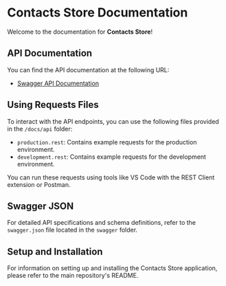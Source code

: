 # Contacts Store Documentation

Welcome to the documentation for **Contacts Store**!

## API Documentation

You can find the API documentation at the following URL:
- [Swagger API Documentation](https://contacts-store.onrender.com/api-docs)

## Using Requests Files

To interact with the API endpoints, you can use the following files provided in the `/docs/api` folder:
- `production.rest`: Contains example requests for the production environment.
- `development.rest`: Contains example requests for the development environment.

You can run these requests using tools like VS Code with the REST Client extension or Postman.

## Swagger JSON

For detailed API specifications and schema definitions, refer to the `swagger.json` file located in the `swagger` folder.

## Setup and Installation

For information on setting up and installing the Contacts Store application, please refer to the main repository's README.
